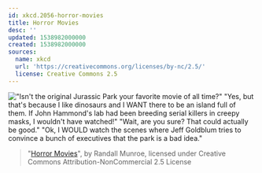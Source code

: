 ```yaml
---
id: xkcd.2056-horror-movies
title: Horror Movies
desc: ''
updated: 1538982000000
created: 1538982000000
sources:
  name: xkcd
  url: 'https://creativecommons.org/licenses/by-nc/2.5/'
  license: Creative Commons 2.5
---
```

!["Isn't the original Jurassic Park your favorite movie of all time?" "Yes, but that's because I like dinosaurs and I WANT there to be an island full of them. If John Hammond's lab had been breeding serial killers in creepy masks, I wouldn't have watched!" "Wait, are you sure? That could actually be good." "Ok, I WOULD watch the scenes where Jeff Goldblum tries to convince a bunch of executives that the park is a bad idea."](https://imgs.xkcd.com/comics/horror_movies.png)
> "[Horror Movies](https://xkcd.com/2056/)", by Randall Munroe, licensed under Creative Commons Attribution-NonCommercial 2.5 License
